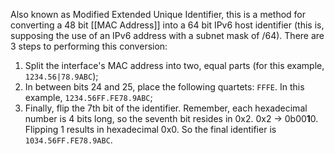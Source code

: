 Also known as Modified Extended Unique Identifier, this is a method for converting a 48 bit [[MAC Address]] into a 64 bit IPv6 host identifier (this is, supposing the use of an IPv6 address with a subnet mask of /64). There are 3 steps to performing this conversion:

 1. Split the interface's MAC address into two, equal parts (for this example, `1234.56|78.9ABC`);
 2. In between bits 24 and 25, place the following quartets: `FFFE`. In this example, `1234.56FF.FE78.9ABC`;
 3. Finally, flip the 7th bit of the identifier. Remember, each hexadecimal number is 4 bits long, so the seventh bit resides in 0x2. 0x2 -> 0b00**1**0. Flipping 1 results in hexadecimal 0x0. So the final identifier is `1034.56FF.FE78.9ABC`.